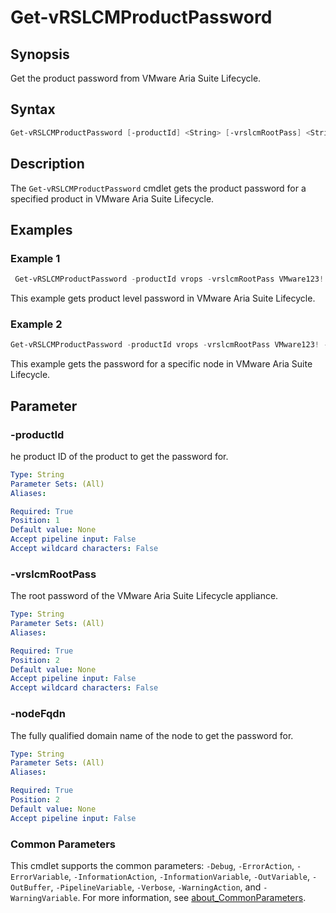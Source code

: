 # Get-vRSLCMProductPassword

## Synopsis

Get the product password from VMware Aria Suite Lifecycle.

## Syntax

```powershell
Get-vRSLCMProductPassword [-productId] <String> [-vrslcmRootPass] <String>  [nodeFqdn] <String>  [<CommonParameters>]
```

## Description

The `Get-vRSLCMProductPassword` cmdlet gets the product password for a specified product in VMware Aria Suite Lifecycle.

## Examples

### Example 1

```powershell
 Get-vRSLCMProductPassword -productId vrops -vrslcmRootPass VMware123!

```

This example gets product level password in VMware Aria Suite Lifecycle.

### Example 2

```powershell
Get-vRSLCMProductPassword -productId vrops -vrslcmRootPass VMware123! -nodeFqdn sfo-vrops01a.rainpole.io
```

This example gets the password for a specific node in VMware Aria Suite Lifecycle.

## Parameter

### -productId

he product ID of the product to get the password for.

```yaml
Type: String
Parameter Sets: (All)
Aliases:

Required: True
Position: 1
Default value: None
Accept pipeline input: False
Accept wildcard characters: False
```

### -vrslcmRootPass

The root password of the VMware Aria Suite Lifecycle appliance.

```yaml
Type: String
Parameter Sets: (All)
Aliases:

Required: True
Position: 2
Default value: None
Accept pipeline input: False
Accept wildcard characters: False
```

### -nodeFqdn

The fully qualified domain name of the node to get the password for.

```yaml
Type: String
Parameter Sets: (All)
Aliases:

Required: True
Position: 2
Default value: None
Accept pipeline input: False
```

### Common Parameters

This cmdlet supports the common parameters: `-Debug`, `-ErrorAction`, `-ErrorVariable`, `-InformationAction`, `-InformationVariable`, `-OutVariable`, `-OutBuffer`, `-PipelineVariable`, `-Verbose`, `-WarningAction`, and `-WarningVariable`. For more information, see [about_CommonParameters](http://go.microsoft.com/fwlink/?LinkID=113216).
